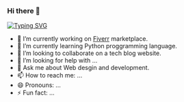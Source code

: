 ### Hi there 👋
[![Typing SVG](https://readme-typing-svg.demolab.com?font=Fira+Code&size=25&pause=1000&background=4607FF00&random=false&width=435&lines=Hello%2C;I'm+Alamin+Ahmed+Abrar;A+full+stuck+web+developer;WordPress+web+Designer;And+Elementor+Expert)](https://git.io/typing-svg)



- 🔭 I’m currently working on <a href="https://fiverr.com/alamin_wdev">Fiverr</a> marketplace.
- 🌱 I’m currently learning Python proggramming language.
- 👯 I’m looking to collaborate on a tech blog website.
- 🤔 I’m looking for help with ...
- 💬 Ask me about Web desgin and development.
- 📫 How to reach me: ...
- 😄 Pronouns: ...
- ⚡ Fun fact: ...
